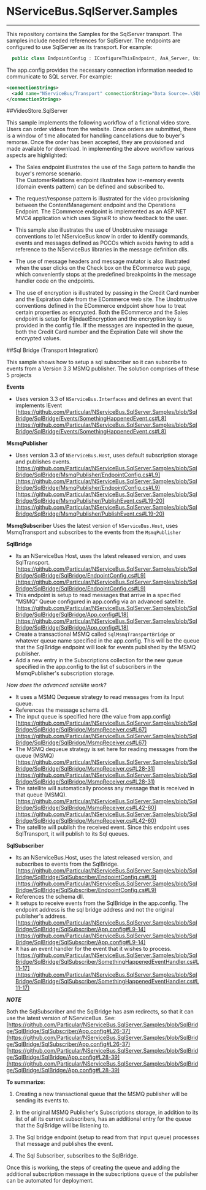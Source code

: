 # NServiceBus.SqlServer.Samples
----------

This repository contains the Samples for the SqlServer transport. The samples include needed references for SqlServer. The endpoints are configured to use SqlServer as its transport. For example:
````c#
  public class EndpointConfig : IConfigureThisEndpoint, AsA_Server, UsingTransport<SqlServer> { }
````

The app.config provides the necessary connection information needed to communicate to SQL server. For example:

````xml
<connectionStrings>
  <add name="NServiceBus/Transport" connectionString="Data Source=.\SQLEXPRESS;Initial Catalog=nservicebus;Integrated Security=True" />
</connectionStrings>
````
 
##VideoStore.SqlServer

This sample implements the following workflow of a fictional video store. Users can order videos from the website. Once orders are submitted, there is a window of time allocated for handling cancellations due to buyer's remorse. Once the order has been accepted, they are provisioned and made available for download. In implementing the above workflow various aspects are highlighted:


- The Sales endpoint illustrates the use of the Saga pattern to handle the buyer's remorse scenario.  
The CustomerRelations endpoint illustrates how in-memory events (domain events pattern) can be defined and subscribed to.

- The request/response pattern is illustrated for the video provisioning between the ContentManagement endpoint and the Operations Endpoint.
The ECommerce endpoint is implemented as an ASP.NET MVC4 application which uses SignalR to show feedback to the user. 

- This sample also illustrates the use of Unobtrusive message conventions to let NServiceBus know in order to identify commands, events and messages defined as POCOs which avoids having to add a reference to the NServiceBus libraries in the message definition dlls.

- The use of message headers and message mutator is also illustrated when the user clicks on the Check box on the ECommerce web page, which conveniently stops at the predefined breakpoints in the message handler code on the endpoints.

- The use of encryption is illustrated by passing in the Credit Card number and the Expiration date from the ECommerce web site. The Unobtrusive conventions defined in the ECommerce endpoint show how to treat certain properties as encrypted. Both the ECommerce and the Sales endpoint is setup for RijndaelEncryption and the encryption key is provided in the config file. If the messages are inspected in the queue, both the Credit Card number and the Expiration Date will show the encrypted values.  

##Sql Bridge (Transport Integration)

This sample shows how to setup a sql subscriber so it can subscribe to events from a Version 3.3 MSMQ publisher. The solution comprises of these 5 projects

**Events** 

- Uses version 3.3 of `NServiceBus.Interfaces` and defines an event that implements IEvent
[https://github.com/Particular/NServiceBus.SqlServer.Samples/blob/SqlBridge/SqlBridge/Events/SomethingHappenedEvent.cs#L8](https://github.com/Particular/NServiceBus.SqlServer.Samples/blob/SqlBridge/SqlBridge/Events/SomethingHappenedEvent.cs#L8)

**MsmqPublisher** 

- Uses version 3.3 of `NServiceBus.Host`, uses default subscription storage and publishes events. 
 [https://github.com/Particular/NServiceBus.SqlServer.Samples/blob/SqlBridge/SqlBridge/MsmqPublisher/EndpointConfig.cs#L9](https://github.com/Particular/NServiceBus.SqlServer.Samples/blob/SqlBridge/SqlBridge/MsmqPublisher/EndpointConfig.cs#L9)
 [https://github.com/Particular/NServiceBus.SqlServer.Samples/blob/SqlBridge/SqlBridge/MsmqPublisher/PublishEvent.cs#L19-20](https://github.com/Particular/NServiceBus.SqlServer.Samples/blob/SqlBridge/SqlBridge/MsmqPublisher/PublishEvent.cs#L19-20)

**MsmqSubscriber**
Uses the latest version of `NServiceBus.Host`, uses MsmqTransport and subscribes to the events from the `MsmqPublisher`


**SqlBridge** 

- Its an NServiceBus Host, uses the latest released version, and uses SqlTransport.
 [https://github.com/Particular/NServiceBus.SqlServer.Samples/blob/SqlBridge/SqlBridge/SqlBridge/EndpointConfig.cs#L9](https://github.com/Particular/NServiceBus.SqlServer.Samples/blob/SqlBridge/SqlBridge/SqlBridge/EndpointConfig.cs#L9)
- This endpoint is setup to read messages that arrive in a specified "MSMQ" Queue configured in app.config via an advanced satellite.
 [https://github.com/Particular/NServiceBus.SqlServer.Samples/blob/SqlBridge/SqlBridge/SqlBridge/App.config#L18](https://github.com/Particular/NServiceBus.SqlServer.Samples/blob/SqlBridge/SqlBridge/SqlBridge/App.config#L18)
- Create a transactional MSMQ called `SqlMsmqTransportBridge` or whatever queue name specified in the app.config. This will be the queue that the SqlBridge endpoint will look for events published by the MSMQ publisher.  
- Add a new entry in the Subscriptions collection for the new queue specified in the app.config to the list of subscribers in the MsmqPublisher's subscription storage. 
  

*How does the advanced satellite work?*

- It uses a MSMQ Dequeue strategy to read messages from its Input queue.
- References the message schema dll.
- The input queue is specified here (the value from app.config)
[https://github.com/Particular/NServiceBus.SqlServer.Samples/blob/SqlBridge/SqlBridge/SqlBridge/MsmqReceiver.cs#L67](https://github.com/Particular/NServiceBus.SqlServer.Samples/blob/SqlBridge/SqlBridge/SqlBridge/MsmqReceiver.cs#L67)
- The MSMQ dequeue strategy is set here for reading messages from the queue (MSMQ)
[https://github.com/Particular/NServiceBus.SqlServer.Samples/blob/SqlBridge/SqlBridge/SqlBridge/MsmqReceiver.cs#L28-31](https://github.com/Particular/NServiceBus.SqlServer.Samples/blob/SqlBridge/SqlBridge/SqlBridge/MsmqReceiver.cs#L28-31)
- The satellite will automatically process any message that is received in that queue (MSMQ).
[https://github.com/Particular/NServiceBus.SqlServer.Samples/blob/SqlBridge/SqlBridge/SqlBridge/MsmqReceiver.cs#L42-60](https://github.com/Particular/NServiceBus.SqlServer.Samples/blob/SqlBridge/SqlBridge/SqlBridge/MsmqReceiver.cs#L42-60)
- The satellite will publish the received event. Since this endpoint uses SqlTransport, it will publish to its Sql queues. 


**SqlSubscriber** 

- Its an NServiceBus.Host, uses the latest released version, and subscribes to events from the SqlBridge.
[https://github.com/Particular/NServiceBus.SqlServer.Samples/blob/SqlBridge/SqlBridge/SqlSubscriber/EndpointConfig.cs#L9](https://github.com/Particular/NServiceBus.SqlServer.Samples/blob/SqlBridge/SqlBridge/SqlSubscriber/EndpointConfig.cs#L9)
- References the schema dll.
- It setups to receive events from the SqlBridge in the app.config. The endpoint address is the sql bridge address and not the original publisher's address.
[https://github.com/Particular/NServiceBus.SqlServer.Samples/blob/SqlBridge/SqlBridge/SqlSubscriber/App.config#L9-14](https://github.com/Particular/NServiceBus.SqlServer.Samples/blob/SqlBridge/SqlBridge/SqlSubscriber/App.config#L9-14)
- It has an event handler for the event that it wishes to process.
[https://github.com/Particular/NServiceBus.SqlServer.Samples/blob/SqlBridge/SqlBridge/SqlSubscriber/SomethingHappenedEventHandler.cs#L11-17](https://github.com/Particular/NServiceBus.SqlServer.Samples/blob/SqlBridge/SqlBridge/SqlSubscriber/SomethingHappenedEventHandler.cs#L11-17)

***NOTE***

Both the SqlSubscriber and the SqlBridge has asm redirects, so that it can use the latest version of NServiceBus. See:
[https://github.com/Particular/NServiceBus.SqlServer.Samples/blob/SqlBridge/SqlBridge/SqlSubscriber/App.config#L26-37](https://github.com/Particular/NServiceBus.SqlServer.Samples/blob/SqlBridge/SqlBridge/SqlSubscriber/App.config#L26-37)
[https://github.com/Particular/NServiceBus.SqlServer.Samples/blob/SqlBridge/SqlBridge/SqlBridge/App.config#L28-39](https://github.com/Particular/NServiceBus.SqlServer.Samples/blob/SqlBridge/SqlBridge/SqlBridge/App.config#L28-39)

**To summarize:**

1. Creating a new transactional queue that the MSMQ publisher will be sending its events to.

2. In the original MSMQ Publisher's Subscriptions storage, in addition to its list of all its current subscribers, has an additional entry for the queue that the SqlBridge will be listening to.

3. The Sql bridge endpoint (setup to read from that input queue) processes that message and publishes the event.

4. The Sql Subscriber, subscribes to the SqlBridge.

Once this is working, the steps of creating the queue and adding the additional subscription message in the subscriptions queue of the publisher can be automated for deployment. 


